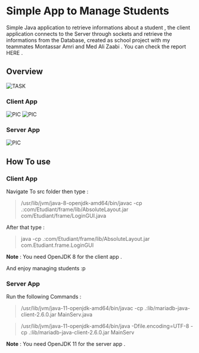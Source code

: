 # Simple App to Manage Students #
Simple Java application to retrieve informations about a student , the client application connects to the Server through sockets and retrieve the informations from the Database, created as school project with my teammates Montassar Amri and Med Ali Zaabi .
You can check the report HERE .
## Overview ##
![TASK](https://i.imgur.com/76PuJNC.jpg)
### Client App ###

![PIC](https://imgur.com/jh6fFoI.png)
![PIC](https://imgur.com/8tXa4sn.png)

### Server App ###

![PIC](https://i.imgur.com/1DYhvkl.jpg)

## How To use ##
### Client App ###
Navigate To src folder then type :

> /usr/lib/jvm/java-8-openjdk-amd64/bin/javac -cp .:com/Etudiant/frame/lib/AbsoluteLayout.jar com/Etudiant/frame/LoginGUI.java

After that type :
> java -cp .:com/Etudiant/frame/lib/AbsoluteLayout.jar com.Etudiant.frame.LoginGUI

**Note** : You need OpenJDK 8 for the client app .

And enjoy managing students :p 

### Server App ###

Run the following Commands :
> /usr/lib/jvm/java-11-openjdk-amd64/bin/javac -cp .:lib/mariadb-java-client-2.6.0.jar MainServ.java

> /usr/lib/jvm/java-11-openjdk-amd64/bin/java -Dfile.encoding=UTF-8 -cp .:lib/mariadb-java-client-2.6.0.jar MainServ

**Note** : You need OpenJDK 11 for the server app .
